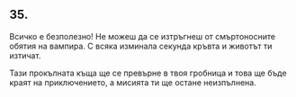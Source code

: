 ## 35.

Всичко е безполезно! Не можеш да се изтръгнеш от смъртоносните
обятия на вампира. С всяка изминала секунда кръвта и животът ти
изтичат. 

Тази прокълната къща ще се превърне в твоя гробница и това
ще бъде краят на приключението, а мисията ти ще остане
неизпълнена.
